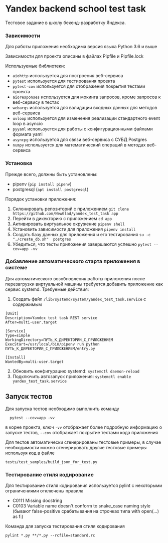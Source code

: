 # Yandex backend school test task

Тестовое задание в школу бекенд-разработку Яндекса.



### Зависимости
Для работы приложения необходима версия языка Python 3.6 и выше

Зависимости для проекта описаны в файлах Pipfile и Pipfile.lock

Используемые библиотеки:
- ```aiohttp``` используется для построения веб-сервиса
- ```pytest``` используется для тестирования проекта
- ```pytest-cov``` используется для отображения покрытия тестами проекта
- ```aioresponses``` используется для мокинга запросов, кроме запросов к веб-сервису в тестах
- ```webargs``` используется для валидации входных данных для методов веб-сервиса
- ```uvloop``` используется для изменения реализации стандартного event loop в asyncio
- ```pyyaml``` используется для работы с конфигурационными файлами формата yaml
- ```asyncpg``` используется для связи веб-сервиса с СУБД Postgres
- ```numpy``` используется для математический операций в методах веб-сервиса

 

### Установка
Прежде всего, должны быть установлены:
- pipenv (```pip install pipenv```)
- postgresql (```apt install postgresql```)

Порядок установки приложения:
 1. Склонировать репозиторий с приложением ```git clone https://github.com/NewGlad/yandex_test_task app```
 2. Перейти в дикекторию с приложением ```cd app```
 3. Активировать виртуальное окружение ```pipenv shell```
 4. Установить зависимости для приложения ```pipenv install```
 5. Создать базу данных для приложения и его тестирования ```su -c "./create_db.sh"  postgres```
 6. Убедиться, что тесты приложения завершаются успешно ``` pytest --cov=app -vv ```


### Добавление автоматического старта приложения в системе

Для автоматического возобновления работы приложения после перезагрузки виртуальной машины требуется добавить приложение как сервис systemd.
Требуемые действия:

1. Создать файл ```/lib/systemd/system/yandex_test_task.service``` с содержимым
```
[Unit]
Description=Yandex test task REST service
After=multi-user.target

[Service]
Type=simple
WorkingDirectory=ПУТЬ_К_ДИРЕКТОРИИ_С_ПРИЛОЖЕНИЕМ
ExecStart=/usr/local/bin/pipenv run python ПУТЬ_К_ДИРЕКТОРИИ_С_ПРИЛОЖЕНИЕМ/entry.py

[Install]
WantedBy=multi-user.target
```
2. Обновить конфигурацию systemd: ```systemctl daemon-reload```
3. Подключить автозапуск приложения: ```systemctl enable yandex_test_task.service```

## Запуск тестов

Для запуска тестов необходимо выполнить команду 
```
  pytest --cov=app -vv
```
в корне проекта, ключ ```-vv``` отображает более подробную информацию о запуске тестов, ```--cov``` отображает покрытие тестами кода приложения

Для тестов автоматически сгенерированы тестовые примеры, в случае необходимости можно сгенерировать другие тестовые примеры используя код в файле
```
tests/test_samples/build_json_for_test.py
```

### Тестирование стиля кодирование

Для тестирование стиля кодирования используется pylint с некоторыми ограничениями отключены правила
  - C0111 Missing docstring
  - C0103 Variable name doesn't conform to snake_case naming style (бывают false-positive срабатывания на строчках типа with open(...) as f:)

Команда для запуска тестирования стиля кодирования

```
pylint *.py **/*.py --rcfile=standard.rc
```

